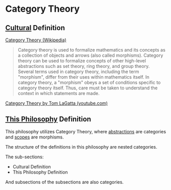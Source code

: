 # Category Theory

## [Cultural](./culture.md) Definition

<a href="http://en.wikipedia.org/wiki/Category_theory" target="_blank">Category Theory (Wikipedia)</a>

> Category theory is used to formalize mathematics and its concepts as a collection of objects and arrows (also called morphisms). Category theory can be used to formalize concepts of other high-level abstractions such as set theory, ring theory, and group theory. Several terms used in category theory, including the term "morphism", differ from their uses within mathematics itself. In category theory, a "morphism" obeys a set of conditions specific to category theory itself. Thus, care must be taken to understand the context in which statements are made.

<a href="https://www.youtube.com/watch?v=o6L6XeNdd_k" target="_blank">Category Theory by Tom LaGatta (youtube.com)</a>

## [This Philosophy](./this-philosophy.md) Definition

This philosophy utilizes Category Theory, where [abstractions](./abstraction.md) are categories and [scopes](./scope.md) are morphisms.

The structure of the definitions in this philosophy are nested categories.

The sub-sections:

* Cultural Definition
* This Philosophy Definition

And subsections of the subsections are also categories.
